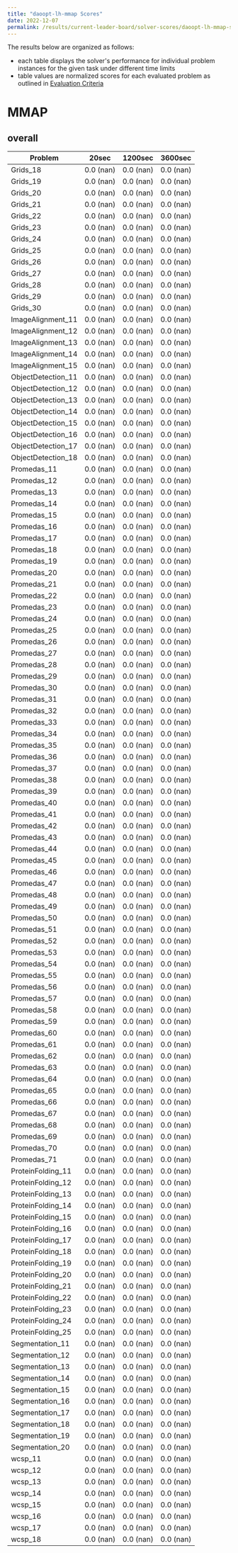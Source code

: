 ```yaml
---
title: "daoopt-lh-mmap Scores"
date: 2022-12-07
permalink: /results/current-leader-board/solver-scores/daoopt-lh-mmap-scores
---
```




The results below are organized as follows:
- each table displays the solver's performance for individual problem instances for the given task under different time limits
- table values are normalized scores for each evaluated problem as outlined in [Evaluation Criteria](https://uaicompetition.github.io/uci-2022/results/evaluation-criteria/)


# MMAP

## overall

|      Problem       |   20sec   |  1200sec  |  3600sec  |
| ------------------ | --------- | --------- | --------- |
| Grids_18           | 0.0 (nan) | 0.0 (nan) | 0.0 (nan) |
| Grids_19           | 0.0 (nan) | 0.0 (nan) | 0.0 (nan) |
| Grids_20           | 0.0 (nan) | 0.0 (nan) | 0.0 (nan) |
| Grids_21           | 0.0 (nan) | 0.0 (nan) | 0.0 (nan) |
| Grids_22           | 0.0 (nan) | 0.0 (nan) | 0.0 (nan) |
| Grids_23           | 0.0 (nan) | 0.0 (nan) | 0.0 (nan) |
| Grids_24           | 0.0 (nan) | 0.0 (nan) | 0.0 (nan) |
| Grids_25           | 0.0 (nan) | 0.0 (nan) | 0.0 (nan) |
| Grids_26           | 0.0 (nan) | 0.0 (nan) | 0.0 (nan) |
| Grids_27           | 0.0 (nan) | 0.0 (nan) | 0.0 (nan) |
| Grids_28           | 0.0 (nan) | 0.0 (nan) | 0.0 (nan) |
| Grids_29           | 0.0 (nan) | 0.0 (nan) | 0.0 (nan) |
| Grids_30           | 0.0 (nan) | 0.0 (nan) | 0.0 (nan) |
| ImageAlignment_11  | 0.0 (nan) | 0.0 (nan) | 0.0 (nan) |
| ImageAlignment_12  | 0.0 (nan) | 0.0 (nan) | 0.0 (nan) |
| ImageAlignment_13  | 0.0 (nan) | 0.0 (nan) | 0.0 (nan) |
| ImageAlignment_14  | 0.0 (nan) | 0.0 (nan) | 0.0 (nan) |
| ImageAlignment_15  | 0.0 (nan) | 0.0 (nan) | 0.0 (nan) |
| ObjectDetection_11 | 0.0 (nan) | 0.0 (nan) | 0.0 (nan) |
| ObjectDetection_12 | 0.0 (nan) | 0.0 (nan) | 0.0 (nan) |
| ObjectDetection_13 | 0.0 (nan) | 0.0 (nan) | 0.0 (nan) |
| ObjectDetection_14 | 0.0 (nan) | 0.0 (nan) | 0.0 (nan) |
| ObjectDetection_15 | 0.0 (nan) | 0.0 (nan) | 0.0 (nan) |
| ObjectDetection_16 | 0.0 (nan) | 0.0 (nan) | 0.0 (nan) |
| ObjectDetection_17 | 0.0 (nan) | 0.0 (nan) | 0.0 (nan) |
| ObjectDetection_18 | 0.0 (nan) | 0.0 (nan) | 0.0 (nan) |
| Promedas_11        | 0.0 (nan) | 0.0 (nan) | 0.0 (nan) |
| Promedas_12        | 0.0 (nan) | 0.0 (nan) | 0.0 (nan) |
| Promedas_13        | 0.0 (nan) | 0.0 (nan) | 0.0 (nan) |
| Promedas_14        | 0.0 (nan) | 0.0 (nan) | 0.0 (nan) |
| Promedas_15        | 0.0 (nan) | 0.0 (nan) | 0.0 (nan) |
| Promedas_16        | 0.0 (nan) | 0.0 (nan) | 0.0 (nan) |
| Promedas_17        | 0.0 (nan) | 0.0 (nan) | 0.0 (nan) |
| Promedas_18        | 0.0 (nan) | 0.0 (nan) | 0.0 (nan) |
| Promedas_19        | 0.0 (nan) | 0.0 (nan) | 0.0 (nan) |
| Promedas_20        | 0.0 (nan) | 0.0 (nan) | 0.0 (nan) |
| Promedas_21        | 0.0 (nan) | 0.0 (nan) | 0.0 (nan) |
| Promedas_22        | 0.0 (nan) | 0.0 (nan) | 0.0 (nan) |
| Promedas_23        | 0.0 (nan) | 0.0 (nan) | 0.0 (nan) |
| Promedas_24        | 0.0 (nan) | 0.0 (nan) | 0.0 (nan) |
| Promedas_25        | 0.0 (nan) | 0.0 (nan) | 0.0 (nan) |
| Promedas_26        | 0.0 (nan) | 0.0 (nan) | 0.0 (nan) |
| Promedas_27        | 0.0 (nan) | 0.0 (nan) | 0.0 (nan) |
| Promedas_28        | 0.0 (nan) | 0.0 (nan) | 0.0 (nan) |
| Promedas_29        | 0.0 (nan) | 0.0 (nan) | 0.0 (nan) |
| Promedas_30        | 0.0 (nan) | 0.0 (nan) | 0.0 (nan) |
| Promedas_31        | 0.0 (nan) | 0.0 (nan) | 0.0 (nan) |
| Promedas_32        | 0.0 (nan) | 0.0 (nan) | 0.0 (nan) |
| Promedas_33        | 0.0 (nan) | 0.0 (nan) | 0.0 (nan) |
| Promedas_34        | 0.0 (nan) | 0.0 (nan) | 0.0 (nan) |
| Promedas_35        | 0.0 (nan) | 0.0 (nan) | 0.0 (nan) |
| Promedas_36        | 0.0 (nan) | 0.0 (nan) | 0.0 (nan) |
| Promedas_37        | 0.0 (nan) | 0.0 (nan) | 0.0 (nan) |
| Promedas_38        | 0.0 (nan) | 0.0 (nan) | 0.0 (nan) |
| Promedas_39        | 0.0 (nan) | 0.0 (nan) | 0.0 (nan) |
| Promedas_40        | 0.0 (nan) | 0.0 (nan) | 0.0 (nan) |
| Promedas_41        | 0.0 (nan) | 0.0 (nan) | 0.0 (nan) |
| Promedas_42        | 0.0 (nan) | 0.0 (nan) | 0.0 (nan) |
| Promedas_43        | 0.0 (nan) | 0.0 (nan) | 0.0 (nan) |
| Promedas_44        | 0.0 (nan) | 0.0 (nan) | 0.0 (nan) |
| Promedas_45        | 0.0 (nan) | 0.0 (nan) | 0.0 (nan) |
| Promedas_46        | 0.0 (nan) | 0.0 (nan) | 0.0 (nan) |
| Promedas_47        | 0.0 (nan) | 0.0 (nan) | 0.0 (nan) |
| Promedas_48        | 0.0 (nan) | 0.0 (nan) | 0.0 (nan) |
| Promedas_49        | 0.0 (nan) | 0.0 (nan) | 0.0 (nan) |
| Promedas_50        | 0.0 (nan) | 0.0 (nan) | 0.0 (nan) |
| Promedas_51        | 0.0 (nan) | 0.0 (nan) | 0.0 (nan) |
| Promedas_52        | 0.0 (nan) | 0.0 (nan) | 0.0 (nan) |
| Promedas_53        | 0.0 (nan) | 0.0 (nan) | 0.0 (nan) |
| Promedas_54        | 0.0 (nan) | 0.0 (nan) | 0.0 (nan) |
| Promedas_55        | 0.0 (nan) | 0.0 (nan) | 0.0 (nan) |
| Promedas_56        | 0.0 (nan) | 0.0 (nan) | 0.0 (nan) |
| Promedas_57        | 0.0 (nan) | 0.0 (nan) | 0.0 (nan) |
| Promedas_58        | 0.0 (nan) | 0.0 (nan) | 0.0 (nan) |
| Promedas_59        | 0.0 (nan) | 0.0 (nan) | 0.0 (nan) |
| Promedas_60        | 0.0 (nan) | 0.0 (nan) | 0.0 (nan) |
| Promedas_61        | 0.0 (nan) | 0.0 (nan) | 0.0 (nan) |
| Promedas_62        | 0.0 (nan) | 0.0 (nan) | 0.0 (nan) |
| Promedas_63        | 0.0 (nan) | 0.0 (nan) | 0.0 (nan) |
| Promedas_64        | 0.0 (nan) | 0.0 (nan) | 0.0 (nan) |
| Promedas_65        | 0.0 (nan) | 0.0 (nan) | 0.0 (nan) |
| Promedas_66        | 0.0 (nan) | 0.0 (nan) | 0.0 (nan) |
| Promedas_67        | 0.0 (nan) | 0.0 (nan) | 0.0 (nan) |
| Promedas_68        | 0.0 (nan) | 0.0 (nan) | 0.0 (nan) |
| Promedas_69        | 0.0 (nan) | 0.0 (nan) | 0.0 (nan) |
| Promedas_70        | 0.0 (nan) | 0.0 (nan) | 0.0 (nan) |
| Promedas_71        | 0.0 (nan) | 0.0 (nan) | 0.0 (nan) |
| ProteinFolding_11  | 0.0 (nan) | 0.0 (nan) | 0.0 (nan) |
| ProteinFolding_12  | 0.0 (nan) | 0.0 (nan) | 0.0 (nan) |
| ProteinFolding_13  | 0.0 (nan) | 0.0 (nan) | 0.0 (nan) |
| ProteinFolding_14  | 0.0 (nan) | 0.0 (nan) | 0.0 (nan) |
| ProteinFolding_15  | 0.0 (nan) | 0.0 (nan) | 0.0 (nan) |
| ProteinFolding_16  | 0.0 (nan) | 0.0 (nan) | 0.0 (nan) |
| ProteinFolding_17  | 0.0 (nan) | 0.0 (nan) | 0.0 (nan) |
| ProteinFolding_18  | 0.0 (nan) | 0.0 (nan) | 0.0 (nan) |
| ProteinFolding_19  | 0.0 (nan) | 0.0 (nan) | 0.0 (nan) |
| ProteinFolding_20  | 0.0 (nan) | 0.0 (nan) | 0.0 (nan) |
| ProteinFolding_21  | 0.0 (nan) | 0.0 (nan) | 0.0 (nan) |
| ProteinFolding_22  | 0.0 (nan) | 0.0 (nan) | 0.0 (nan) |
| ProteinFolding_23  | 0.0 (nan) | 0.0 (nan) | 0.0 (nan) |
| ProteinFolding_24  | 0.0 (nan) | 0.0 (nan) | 0.0 (nan) |
| ProteinFolding_25  | 0.0 (nan) | 0.0 (nan) | 0.0 (nan) |
| Segmentation_11    | 0.0 (nan) | 0.0 (nan) | 0.0 (nan) |
| Segmentation_12    | 0.0 (nan) | 0.0 (nan) | 0.0 (nan) |
| Segmentation_13    | 0.0 (nan) | 0.0 (nan) | 0.0 (nan) |
| Segmentation_14    | 0.0 (nan) | 0.0 (nan) | 0.0 (nan) |
| Segmentation_15    | 0.0 (nan) | 0.0 (nan) | 0.0 (nan) |
| Segmentation_16    | 0.0 (nan) | 0.0 (nan) | 0.0 (nan) |
| Segmentation_17    | 0.0 (nan) | 0.0 (nan) | 0.0 (nan) |
| Segmentation_18    | 0.0 (nan) | 0.0 (nan) | 0.0 (nan) |
| Segmentation_19    | 0.0 (nan) | 0.0 (nan) | 0.0 (nan) |
| Segmentation_20    | 0.0 (nan) | 0.0 (nan) | 0.0 (nan) |
| wcsp_11            | 0.0 (nan) | 0.0 (nan) | 0.0 (nan) |
| wcsp_12            | 0.0 (nan) | 0.0 (nan) | 0.0 (nan) |
| wcsp_13            | 0.0 (nan) | 0.0 (nan) | 0.0 (nan) |
| wcsp_14            | 0.0 (nan) | 0.0 (nan) | 0.0 (nan) |
| wcsp_15            | 0.0 (nan) | 0.0 (nan) | 0.0 (nan) |
| wcsp_16            | 0.0 (nan) | 0.0 (nan) | 0.0 (nan) |
| wcsp_17            | 0.0 (nan) | 0.0 (nan) | 0.0 (nan) |
| wcsp_18            | 0.0 (nan) | 0.0 (nan) | 0.0 (nan) |

